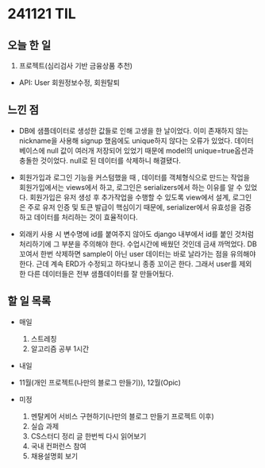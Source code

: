 # 241121 TIL

## 오늘 한 일
1. 프로젝트(심리검사 기반 금융상품 추천)
  - API: User 회원정보수정, 회원탈퇴


## 느낀 점
  - DB에 샘플데이터로 생성한 값들로 인해 고생을 한 날이었다. 이미 존재하지 않는 nickname을 사용해 signup 했음에도 unique하지 않다는 오류가 있었다.
  데이터베이스에 null 값이 여러개 저장되어 있었기 때문에 model의 unique=true옵션과 충돌한 것이었다. null로 된 데이터를 삭제하니 해결됐다.

  - 회원가입과 로그인 기능을 커스텀했을 때 , 데이터를 객체형식으로 만드는 작업을 회원가입에서는 views에서 하고, 로그인은 serializers에서 하는 이유를 알 수 있었다. 회원가입은 유저 생성 후 추가작업을 수행할 수 있도록 view에서 설계, 로그인은 주로 유저 인증 및 토큰 발급이 핵심이기 때문에,  serializer에서 유효성을 검증하고 데이터를 처리하는 것이 효율적이다.

  - 외래키 사용 시 변수명에 id를 붙여주지 않아도 django 내부에서 id를 붙인 것처럼 처리하기에 그 부분을 주의해야 한다. 수업시간에 배웠던 것인데 금새 까먹었다. DB 꼬여서 한번 삭제하면 sample이 아닌 user 데이터는 바로 날라가는 점을 유의해야 한다. 근데 계속 ERD가 수정되고 하다보니 종종 꼬이곤 한다. 그래서 user를 제외한 다른 데이터들은 전부 샘플데이터를 잘 만들어뒀다.


## 할 일 목록
  - 매일
    1. 스트레칭
    2. 알고리즘 공부 1시간

  - 내일
  
  - 11월(개인 프로젝트(나만의 블로그 만들기)), 12월(Opic)

  - 미정
    1. 멘탈케어 서비스 구현하기(나만의 블로그 만들기 프로젝트 이후)
    2. 실습 과제
    3. CS스터디 정리 글 한번씩 다시 읽어보기
    4. 국내 컨퍼런스 참여
    5. 채용설명회 보기